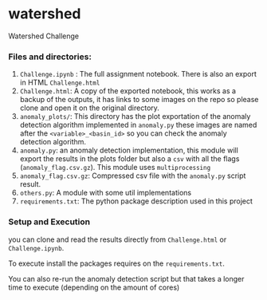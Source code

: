 # watershed
Watershed Challenge

### Files and directories: 

1. `Challenge.ipynb` : The full assignment notebook. There is also an export in HTML `Challenge.html`
2. `Challenge.html`: A copy of the exported notebook, this works as a backup of the outputs, it has links to some images on the repo so please clone and open it on the original directory.
3. `anomaly_plots/`: This directory has the plot exportation of the anomaly detection algorithm implemented in `anomaly.py` these images are named after the `<variable>_<basin_id>` so you can check the anomaly detection algorithm.  
4. `anomaly.py`: an anomaly detection implementation, this module will export the results in the plots folder but also a `csv` with all the flags (`anomaly_flag.csv.gz`). This module uses `multiprocessing`
5. `anomaly_flag.csv.gz`: Compressed csv file with the `anomaly.py` script result. 
7. `others.py`: A module with some util implementations
8. `requirements.txt`: The python package description used in this project


### Setup and Execution 

you can clone and read the results directly from `Challenge.html` or `Challenge.ipynb`.

To execute install the packages requires on the `requirements.txt`.

You can also re-run the anomaly detection script but that takes a longer time to execute (depending on the amount of cores)
